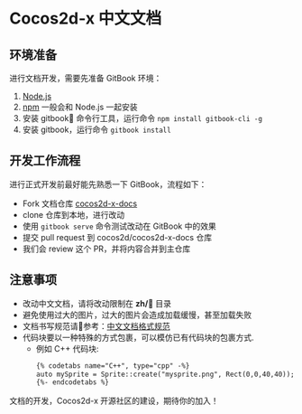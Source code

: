 # Cocos2d-x 中文文档

## 环境准备

进行文档开发，需要先准备 GitBook 环境：

1. [Node.js](https://nodejs.org/en/)
1. [npm](https://www.npmjs.com/) 一般会和 Node.js 一起安装
1. 安装 gitbook 命令行工具，运行命令 `npm install gitbook-cli -g`
1. 安装 gitbook，运行命令 `gitbook install`

## 开发工作流程

进行正式开发前最好能先熟悉一下 GitBook，流程如下：

- Fork 文档仓库 [cocos2d-x-docs](https://github.com/cocos2d/cocos2d-x-docs)
- clone 仓库到本地，进行改动
- 使用 `gitbook serve` 命令测试改动在 GitBook 中的效果
- 提交 pull request 到 cocos2d/cocos2d-x-docs 仓库
- 我们会 review 这个 PR，并将内容合并到主仓库

## 注意事项

- 改动中文文档，请将改动限制在 __zh/__ 目录
- 避免使用过大的图片，过大的图片会造成加载缓慢，甚至加载失败
- 文档书写规范请参考：[中文文档格式规范](https://github.com/anjuke/coding-style/blob/master/text/chinese.md)
- 代码块要以一种特殊的方式包裹，可以模仿已有代码块的包裹方式.
  - 例如 C++ 代码块:
      ```html
      {% codetabs name="C++", type="cpp" -%}
      auto mySprite = Sprite::create("mysprite.png", Rect(0,0,40,40));
      {%- endcodetabs %}

文档的开发，Cocos2d-x 开源社区的建设，期待你的加入！
